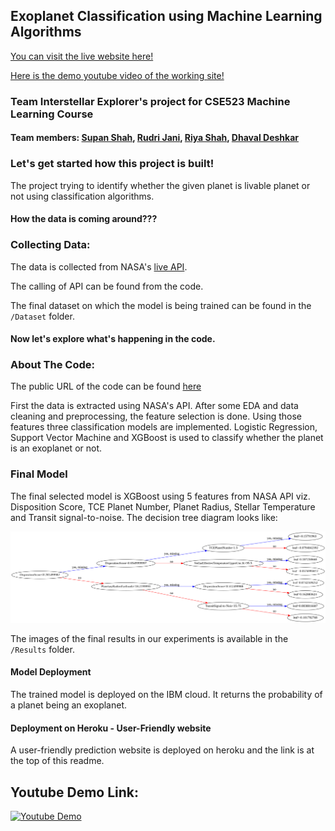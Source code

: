 ## Exoplanet Classification using Machine Learning Algorithms

[You can visit the live website here!](http://interstellar-explorers-app.herokuapp.com/)

[Here is the demo youtube video of the working site!](https://www.youtube.com/watch?v=mEqn2KPAOjg)

### Team Interstellar Explorer's project for CSE523 Machine Learning Course

#### Team members: [Supan Shah](https://github.com/Supan14), [Rudri Jani](https://github.com/rudri182), [Riya Shah](https://github.com/riyushah05), [Dhaval Deshkar](https://github.com/DhavalDeshkar)

### Let's get started how this project is built!

The project trying to identify whether the given planet is livable planet or not using classification algorithms. 

#### How the data is coming around???

### Collecting Data:
The data is collected from NASA's [live API](https://exoplanetarchive.ipac.caltech.edu/docs/program_interfaces.html).

The calling of API can be found from the code.

The final dataset on which the model is being trained can be found in the ```/Dataset``` folder.

#### Now let's explore what's happening in the code.

### About The Code:

The public URL of the code can be found [here](https://colab.research.google.com/drive/182VPMbN5D1EqTFl1pVQuHR91KJ6MsP3t?usp=sharing)

First the data is extracted using NASA's API. After some EDA and data cleaning and preprocessing, the feature selection is done. Using those features three classification models are implemented. Logistic Regression, Support Vector Machine and XGBoost is used to classify whether the planet is an exoplanet or not. 

### Final Model

The final selected model is XGBoost using 5 features from NASA API viz. Disposition Score, TCE Planet Number, Planet Radius, Stellar Temperature and Transit signal-to-noise. The decision tree diagram looks like:

![XGBoost Decision Tree](/Results/Xgboost_DecisionTree_Diagram.png)

The images of the final results in our experiments is available in the ```/Results``` folder.

#### Model Deployment

The trained model is deployed on the IBM cloud. It returns the probability of a planet being an exoplanet. 


#### Deployment on Heroku - User-Friendly website

A user-friendly prediction website is deployed on heroku and the link is at the top of this readme.

## Youtube Demo Link:
[![Youtube Demo](https://img.youtube.com/vi/mEqn2KPAOjg/1.jpg)](https://www.youtube.com/watch?v=mEqn2KPAOjg)
